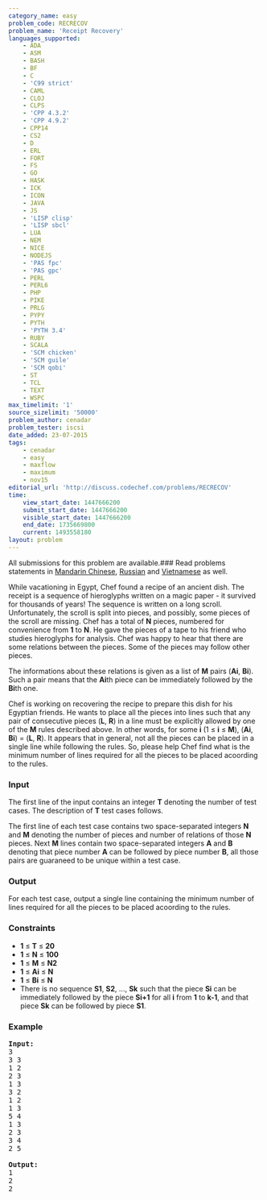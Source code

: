 ```yaml
---
category_name: easy
problem_code: RECRECOV
problem_name: 'Receipt Recovery'
languages_supported:
    - ADA
    - ASM
    - BASH
    - BF
    - C
    - 'C99 strict'
    - CAML
    - CLOJ
    - CLPS
    - 'CPP 4.3.2'
    - 'CPP 4.9.2'
    - CPP14
    - CS2
    - D
    - ERL
    - FORT
    - FS
    - GO
    - HASK
    - ICK
    - ICON
    - JAVA
    - JS
    - 'LISP clisp'
    - 'LISP sbcl'
    - LUA
    - NEM
    - NICE
    - NODEJS
    - 'PAS fpc'
    - 'PAS gpc'
    - PERL
    - PERL6
    - PHP
    - PIKE
    - PRLG
    - PYPY
    - PYTH
    - 'PYTH 3.4'
    - RUBY
    - SCALA
    - 'SCM chicken'
    - 'SCM guile'
    - 'SCM qobi'
    - ST
    - TCL
    - TEXT
    - WSPC
max_timelimit: '1'
source_sizelimit: '50000'
problem_author: cenadar
problem_tester: iscsi
date_added: 23-07-2015
tags:
    - cenadar
    - easy
    - maxflow
    - maximum
    - nov15
editorial_url: 'http://discuss.codechef.com/problems/RECRECOV'
time:
    view_start_date: 1447666200
    submit_start_date: 1447666200
    visible_start_date: 1447666200
    end_date: 1735669800
    current: 1493558180
layout: problem
---
```

All submissions for this problem are available.###  Read problems statements in [Mandarin Chinese](http://www.codechef.com/download/translated/NOV15/mandarin/RECRECOV.pdf), [Russian](http://www.codechef.com/download/translated/NOV15/russian/RECRECOV.pdf) and [Vietnamese](http://www.codechef.com/download/translated/NOV15/vietnamese/RECRECOV.pdf) as well.

While vacationing in Egypt, Chef found a recipe of an ancient dish. The receipt is a sequence of hieroglyphs written on a magic paper - it survived for thousands of years! The sequence is written on a long scroll. Unfortunately, the scroll is split into pieces, and possibly, some pieces of the scroll are missing. Chef has a total of **N** pieces, numbered for convenience from **1** to **N**. He gave the pieces of a tape to his friend who studies hieroglyphs for analysis. Chef was happy to hear that there are some relations between the pieces. Some of the pieces may follow other pieces.

The informations about these relations is given as a list of **M** pairs (**Ai**, **Bi**). Such a pair means that the **Ai**th piece can be immediately followed by the **Bi**th one.

Chef is working on recovering the recipe to prepare this dish for his Egyptian friends. He wants to place all the pieces into lines such that any pair of consecutive pieces (**L**, **R**) in a line must be explicitly allowed by one of the **M** rules described above. In other words, for some **i** (1 ≤ **i** ≤ **M**), (**Ai**, **Bi**) = (**L**, **R**). It appears that in general, not all the pieces can be placed in a single line while following the rules. So, please help Chef find what is the minimum number of lines required for all the pieces to be placed acoording to the rules.

### Input

The first line of the input contains an integer **T** denoting the number of test cases. The description of **T** test cases follows.

The first line of each test case contains two space-separated integers **N** and **M** denoting the number of pieces and number of relations of those **N** pieces. Next **M** lines contain two space-separated integers **A** and **B** denoting that piece number **A** can be followed by piece number **B**, all those pairs are guaraneed to be unique within a test case.

### Output

For each test case, output a single line containing the minimum number of lines required for all the pieces to be placed acoording to the rules.

### Constraints

- **1** ≤ **T** ≤ **20**
- **1** ≤ **N** ≤ **100**
- **1** ≤ **M** ≤ **N2**
- **1** ≤ **Ai** ≤ **N**
- **1** ≤ **Bi** ≤ **N**
- There is no sequence **S1**, **S2**, ..., **Sk** such that the piece **Si** can be immediately followed by the piece **Si+1** for all **i** from **1** to **k-1**, and that piece **Sk** can be followed by piece **S1**.

### Example

<pre><b>Input:</b>
3
3 3
1 2
2 3
1 3
3 2
1 2
1 3
5 4
1 3
2 3
3 4
2 5

<b>Output:</b>
1
2
2
</pre>